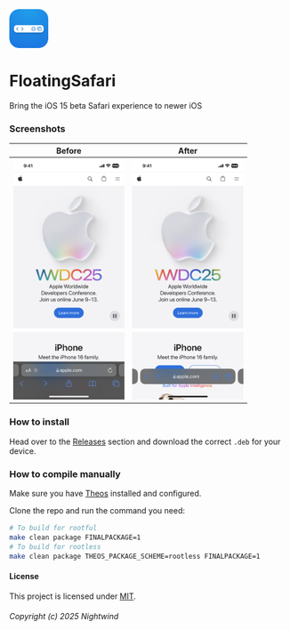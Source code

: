 <img width="70" src="Images/Icon.png">

# FloatingSafari

Bring the iOS 15 beta Safari experience to newer iOS

### Screenshots

Before            |  After
:-------------------------:|:-------------------------:
<img width="200" src="Images/Before.png">  |  <img width="200" src="Images/After.png">

### How to install
Head over to the [Releases](https://github.com/NightwindDev/FloatingSafari/releases) section and download the correct `.deb` for your device.

### How to compile manually
Make sure you have [Theos](https://github.com/theos/theos) installed and configured.

Clone the repo and run the command you need:
```bash
# To build for rootful
make clean package FINALPACKAGE=1
# To build for rootless
make clean package THEOS_PACKAGE_SCHEME=rootless FINALPACKAGE=1
```

#### License
This project is licensed under [MIT](LICENSE).

###### Copyright (c) 2025 Nightwind